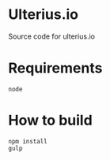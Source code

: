 # Ulterius.io
Source code for ulterius.io

# Requirements

    node

# How to build
    npm install
    gulp
